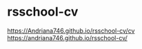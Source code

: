 # rsschool-cv
https://Andriana746.github.io/rsschool-cv/cv
https://andriana746.github.io/rsschool-cv/